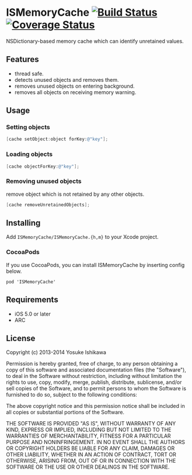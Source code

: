 # ISMemoryCache [![Build Status](https://travis-ci.org/ishkawa/ISMemoryCache.png)](https://travis-ci.org/ishkawa/ISMemoryCache) [![Coverage Status](https://coveralls.io/repos/ishkawa/ISMemoryCache/badge.png?branch=master)](https://coveralls.io/r/ishkawa/ISMemoryCache?branch=master)

NSDictionary-based memory cache which can identify unretained values.

## Features

- thread safe.
- detects unused objects and removes them.
- removes unused objects on entering background.
- removes all objects on receiving memory warning.

## Usage

### Setting objects

```objectivec
[cache setObject:object forKey:@"key"];
```

### Loading objects

```objectivec
[cache objectForKey:@"key"];
```

### Removing unused objects

remove object which is not retained by any other objects.

```objectivec
[cache removeUnretainedObjects];
```

## Installing

Add `ISMemoryCache/ISMemoryCache.{h,m}` to your Xcode project.

### CocoaPods

If you use CocoaPods, you can install ISMemoryCache by inserting config below.

```
pod 'ISMemoryCache'
```

## Requirements

- iOS 5.0 or later
- ARC

## License

Copyright (c) 2013-2014 Yosuke Ishikawa

Permission is hereby granted, free of charge, to any person obtaining a copy of this software and associated documentation files (the "Software"), to deal in the Software without restriction, including without limitation the rights to use, copy, modify, merge, publish, distribute, sublicense, and/or sell copies of the Software, and to permit persons to whom the Software is furnished to do so, subject to the following conditions:

The above copyright notice and this permission notice shall be included in all copies or substantial portions of the Software.

THE SOFTWARE IS PROVIDED "AS IS", WITHOUT WARRANTY OF ANY KIND, EXPRESS OR IMPLIED, INCLUDING BUT NOT LIMITED TO THE WARRANTIES OF MERCHANTABILITY, FITNESS FOR A PARTICULAR PURPOSE AND NONINFRINGEMENT. IN NO EVENT SHALL THE AUTHORS OR COPYRIGHT HOLDERS BE LIABLE FOR ANY CLAIM, DAMAGES OR OTHER LIABILITY, WHETHER IN AN ACTION OF CONTRACT, TORT OR OTHERWISE, ARISING FROM, OUT OF OR IN CONNECTION WITH THE SOFTWARE OR THE USE OR OTHER DEALINGS IN THE SOFTWARE.
